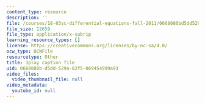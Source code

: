 ```yaml
---
content_type: resource
description: ''
file: /courses/18-03sc-differential-equations-fall-2011/0668080bd5dd529a82f5069454999a93_BwIZ0VzKEDg.vtt
file_size: 12659
file_type: application/x-subrip
learning_resource_types: []
license: https://creativecommons.org/licenses/by-nc-sa/4.0/
ocw_type: OCWFile
resourcetype: Other
title: 3play caption file
uid: 0668080b-d5dd-529a-82f5-069454999a93
video_files:
  video_thumbnail_file: null
video_metadata:
  youtube_id: null
---
```


